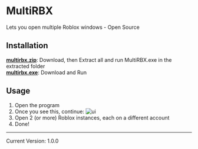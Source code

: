 
# MultiRBX
Lets you open multiple Roblox windows - Open Source

## Installation
**[multirbx.zip](https://github.com/YieldingExploiter/rbxtools/releases/download/multirbx/multirbx.zip)**: Download, then Extract all and run MultiRBX.exe in the extracted folder<br/>
**[multirbx.exe](https://github.com/YieldingExploiter/rbxtools/releases/download/multirbx/multirbx.zip)**: Download and Run

## Usage
1. Open the program
2. Once you see this, continue:
![ui](https://user-images.githubusercontent.com/90570076/170584881-7733885a-4465-449c-a839-2be9e848b5a0.png)
3. Open 2 (or more) Roblox instances, each on a different account
4. Done!

---

Current Version: 1.0.0
